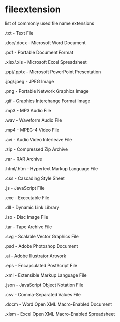 # fileextension
list of commonly used file name extensions

.txt - Text File

.doc/.docx - Microsoft Word Document

.pdf - Portable Document Format

.xlsx/.xls - Microsoft Excel Spreadsheet

.ppt/.pptx - Microsoft PowerPoint Presentation

.jpg/.jpeg - JPEG Image

.png - Portable Network Graphics Image

.gif - Graphics Interchange Format Image

.mp3 - MP3 Audio File

.wav - Waveform Audio File

.mp4 - MPEG-4 Video File

.avi - Audio Video Interleave File

.zip - Compressed Zip Archive

.rar - RAR Archive

.html/.htm - Hypertext Markup Language File

.css - Cascading Style Sheet

.js - JavaScript File

.exe - Executable File

.dll - Dynamic Link Library

.iso - Disc Image File

.tar - Tape Archive File

.svg - Scalable Vector Graphics File

.psd - Adobe Photoshop Document

.ai - Adobe Illustrator Artwork

.eps - Encapsulated PostScript File

.xml - Extensible Markup Language File

.json - JavaScript Object Notation File

.csv - Comma-Separated Values File

.docm - Word Open XML Macro-Enabled Document

.xlsm - Excel Open XML Macro-Enabled Spreadsheet
